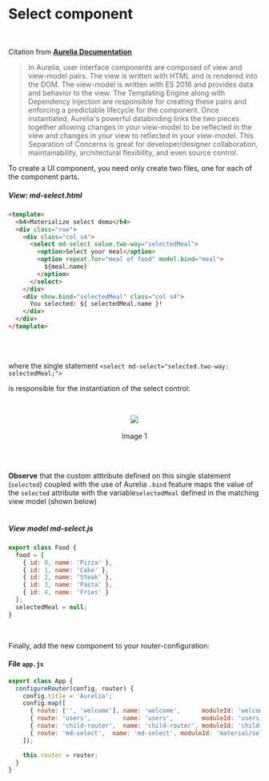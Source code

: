 # Select component
<br>

Citation from **[Aurelia Documentation](http://aurelia.io/docs.html#/aurelia/framework/1.0.0-beta.1.0.7/doc/article/creating-components)**

> In Aurelia, user interface components are composed of view and view-model pairs. The view is written with HTML and is rendered into the DOM. The view-model is written with ES 2016 and provides data and behavior to the view. The Templating Engine along with Dependency Injection are responsible for creating these pairs and enforcing a predictable lifecycle for the component. Once instantiated, Aurelia's powerful databinding links the two pieces together allowing changes in your view-model to be reflected in the view and changes in your view to reflected in your view-model. This Separation of Concerns is great for developer/designer collaboration, maintainability, architectural flexibility, and even source control.

To create a UI component, you need only create two files, one for each of the component parts.

##### View:  md-select.html


```html
<template>
  <h4>Materialize select demo</h4>
  <div class="row">
    <div class="col s4">
      <select md-select value.two-way="selectedMeal">
        <option>Select your meal</option>
        <option repeat.for="meal of food" model.bind="meal">
          ${meal.name}
        </option>
      </select>
    </div>
    <div show.bind="selectedMeal" class="col s4">
      You selected: ${ selectedMeal.name }!
    </div>
  </div>
</template>
```
<br>
<br>

where the single statement  `<select md-select="selected.two-way: selectedMeal;">`

is responsible for the instantiation of the select control:

<br>

<p align=center>
  <img src="http://i.imgur.com/LEGsSjU.png" class="responsive-img"></img>
 <br><br>
 Image 1
</p>

<br>
<br>


**Observe** that the custom atttribute defined on this single statement (`selected`) coupled with the use of Aurelia `.bind` feature maps the value of the `selected` attribute with the variable`selectedMeal` defined in the matching view model (shown below)
<br>
<br>

##### View model md-select.js

```javascript
export class Food {
  food = [
    { id: 0, name: 'Pizza' },
    { id: 1, name: 'Cake' },
    { id: 2, name: 'Steak' },
    { id: 3, name: 'Pasta' },
    { id: 4, name: 'Fries' }
  ];
  selectedMeal = null;
}

```

<br>

Finally, add the new component to your router-configuration:

#### File `app.js`

```javascript
export class App {
  configureRouter(config, router) {
    config.title = 'Aurelia';
    config.map([
      { route: ['', 'welcome'], name: 'welcome',      moduleId: 'welcome',      nav: true, title: 'Welcome' },
      { route: 'users',         name: 'users',        moduleId: 'users',        nav: true, title: 'Github Users' },
      { route: 'child-router',  name: 'child-router', moduleId: 'child-router', nav: true, title: 'Child Router' },
      { route: 'md-select',  name: 'md-select', moduleId: 'material/select/md-select', nav: true, title: 'Select' }
    ]);

    this.router = router;
  }
}

```
